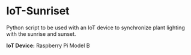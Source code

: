 # IoT-Sunriset
Python script to be used with an IoT device to synchronize plant lighting with the sunrise and sunset.

**IoT Device:** Raspberry Pi Model B
